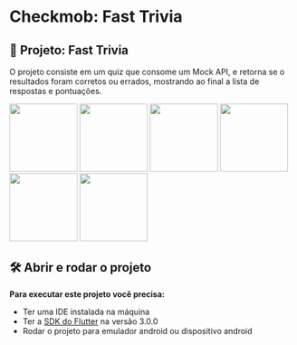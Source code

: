 
# Checkmob: Fast Trivia


## 🔨 Projeto: Fast Trivia

O projeto consiste em um quiz que consome um Mock API, e retorna se o resultados foram corretos ou errados, mostrando ao final a lista de respostas e pontuações.


<p float="left">
<img src="assets/screen(1).jpg" width="120" />
<img src="assets/screen(2).jpg" width="120" />
<img src="assets/screen(3).jpg" width="120" />
<img src="assets/screen(4).jpg" width="120" />
<img src="assets/screen(5).jpg" width="120" />
<img src="assets/screen(6).jpg" width="120" />
</p>





## 🛠️ Abrir e rodar o projeto

**Para executar este projeto você precisa:**

- Ter uma IDE instalada na máquina
- Ter a [SDK do Flutter](https://docs.flutter.dev/get-started/install) na versão 3.0.0
- Rodar o projeto para emulador android ou dispositivo android

